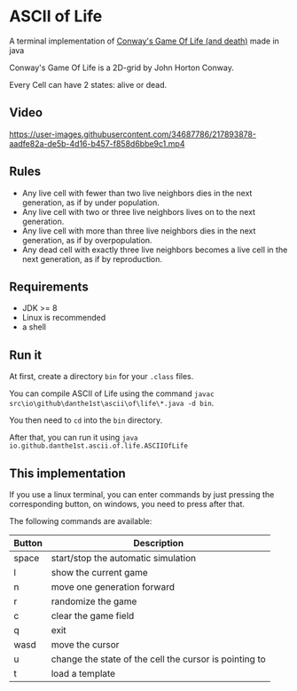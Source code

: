 # ASCII of Life
A terminal implementation of [Conway's Game Of Life (and death)](https://en.wikipedia.org/wiki/Conway%27s_Game_of_Life) made in java

Conway's Game Of Life is a 2D-grid by John Horton Conway.
 
Every Cell can have 2 states: alive or dead.  

## Video

https://user-images.githubusercontent.com/34687786/217893878-aadfe82a-de5b-4d16-b457-f858d6bbe9c1.mp4

## Rules
* Any live cell with fewer than two live neighbors dies in the next generation, as if by under population.
* Any live cell with two or three live neighbors lives on to the next generation.
* Any live cell with more than three live neighbors dies in the next generation, as if by overpopulation.
* Any dead cell with exactly three live neighbors becomes a live cell in the next generation, as if by reproduction.

## Requirements
* JDK >= 8
* Linux is recommended
* a shell

## Run it

At first, create a directory `bin` for your `.class` files.

You can compile ASCII of Life using the command `javac src\io\github\danthe1st\ascii\of\life\*.java -d bin`.

You then need to `cd` into the `bin` directory.

After that, you can run it using `java io.github.danthe1st.ascii.of.life.ASCIIOfLife`

## This implementation
If you use a linux terminal, you can enter commands by just pressing the corresponding button, on windows, you need to press <Enter> after that.

The following commands are available:

|Button|Description|
|---|---|
|space|start/stop the automatic simulation|
|l|show the current game|
|n|move one generation forward|
|r|randomize the game|
|c|clear the game field|
|q|exit|
|wasd|move the cursor|
|u|change the state of the cell the cursor is pointing to|
|t|load a template|
